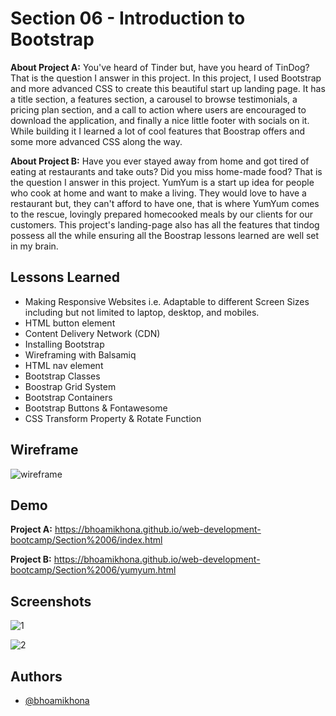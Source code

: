 
# Section 06 - Introduction to Bootstrap

**About Project A:** You've heard of Tinder but, have you heard of TinDog? That is the question I answer in this project. In this project, I used Bootstrap and more advanced CSS to create this beautiful start up landing page. It has a title section, a features section, a carousel to browse testimonials, a pricing plan section, and a call to action where users are encouraged to download the application, and finally a nice little footer with socials on it. While building it I learned a lot of cool features that Boostrap offers and some more advanced CSS along the way.

**About Project B:** Have you ever stayed away from home and got tired of eating at restaurants and take outs? Did you miss home-made food? That is the question I answer in this project. YumYum is a start up idea for people who cook at home and want to make a living. They would love to have a restaurant but, they can't afford to have one, that is where YumYum comes to the rescue, lovingly prepared homecooked meals by our clients for our customers. This project's landing-page also has all the features that tindog possess all the while ensuring all the Boostrap lessons learned are well set in my brain. 
## Lessons Learned

- Making Responsive Websites i.e. Adaptable to different Screen Sizes including but not limited to laptop, desktop, and mobiles.
- HTML button element
- Content Delivery Network (CDN)
- Installing Bootstrap
- Wireframing with Balsamiq
- HTML nav element
- Bootstrap Classes
- Boostrap Grid System
- Bootstrap Containers
- Bootstrap Buttons & Fontawesome
- CSS Transform Property & Rotate Function
## Wireframe
![wireframe](https://user-images.githubusercontent.com/50435319/201647687-e0adc15a-3e25-4dd2-afa4-52337ed0b2cd.PNG)

## Demo

**Project A:** https://bhoamikhona.github.io/web-development-bootcamp/Section%2006/index.html

**Project B:** https://bhoamikhona.github.io/web-development-bootcamp/Section%2006/yumyum.html

## Screenshots

![1](https://user-images.githubusercontent.com/50435319/201648635-54c79fe6-9f43-4491-ac03-da365d3391f1.PNG)


![2](https://user-images.githubusercontent.com/50435319/201648668-a5f3f22e-a971-4ca3-9101-11094e40f5f6.PNG)

## Authors

- [@bhoamikhona](https://github.com/bhoamikhona)

